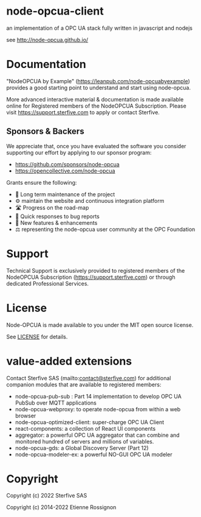 node-opcua-client
=================

an implementation of a OPC UA stack fully written in javascript and nodejs


see http://node-opcua.github.io/


# Documentation

"NodeOPCUA by Example" (https://leanpub.com/node-opcuabyexample) provides a good starting point to understand and start using node-opcua.

More advanced interactive material & documentation is made available online for Registered members of the NodeOPCUA Subscription. Please visit https://support.sterfive.com to apply or contact Sterfive.


## Sponsors & Backers 

We appreciate that, once you have evaluated the software you consider supporting our effort by applying to our sponsor program:

  - https://github.com/sponsors/node-opcua
  - https://opencollective.com/node-opcua

Grants ensure the following:

- 🔨 Long term maintenance of the project
- ⚙️ maintain the website and continuous integration platform
- 🛣  Progress on the road-map
- 🐛 Quick responses to bug reports
- 🚀 New features & enhancements
- ⚖️ representing the node-opcua user community at the OPC Foundation

# Support 

Technical Support is exclusively provided to registered members of the NodeOPCUA Subscription (https://support.sterfive.com) or through dedicated Professional Services.

# License

Node-OPCUA is made available to you under the MIT open source license. 

See [LICENSE](./LICENSE) for details.


# value-added extensions

Contact Sterfive SAS (mailto:contact@sterfive.com) for additional companion modules that are available to registered members:

 - node-opcua-pub-sub : Part 14 implementation to develop OPC UA PubSub over MQTT applications
 - node-opcua-webproxy:  to operate node-opcua from within a web browser
 - node-opcua-optimized-client: super-charge OPC UA Client 
 - react-components:    a collection of React UI components 
 - aggregator:  a powerful OPC UA aggregator that can combine and monitored hundred of servers and millions of variables.
 - node-opcua-gds: a Global Discovery Server (Part 12)
 - node-opcua-modeler-ex: a powerful NO-GUI OPC UA modeler


# Copyright

Copyright (c) 2022  Sterfive SAS

Copyright (c) 2014-2022 Etienne Rossignon

